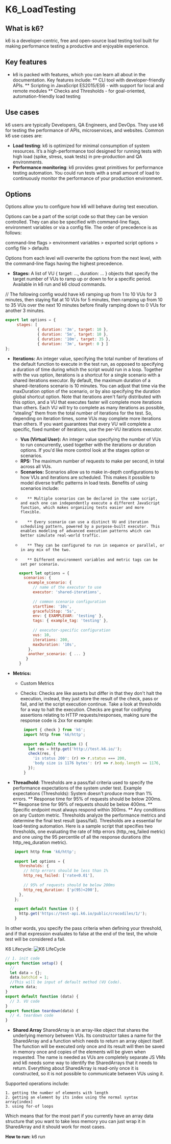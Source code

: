 # K6_LoadTesting

## What is k6?
k6 is a developer-centric, free and open-source load testing tool built for making performance testing a productive and enjoyable experience.

## Key features
* k6 is packed with features, which you can learn all about in the documentation. Key features include:
** CLI tool with developer-friendly APIs.
** Scripting in JavaScript ES2015/ES6 - with support for local and remote modules
** Checks and Thresholds - for goal-oriented, automation-friendly load testing

## Use cases
k6 users are typically Developers, QA Engineers, and DevOps. They use k6 for testing the performance of APIs, microservices, and websites. Common k6 use cases are:
* **Load testing**: 
k6 is optimized for minimal consumption of system resources. It’s a high-performance tool designed for running tests with high load (spike, stress, soak tests) in pre-production and QA environments.
* **Performance monitoring**: 
k6 provides great primitives for performance testing automation. You could run tests with a small amount of load to continuously monitor the performance of your production environment.

## Options
Options allow you to configure how k6 will behave during test execution.

Options can be a part of the script code so that they can be version controlled. They can also be specified with command-line flags, environment variables or via a config file. The order of precedence is as follows:

command-line flags > environment variables > exported script options > config file > defaults

Options from each level will overwrite the options from the next level, with the command-line flags having the highest precedence.

* **Stages:** A list of VU { target: ..., duration: ... } objects that specify the target number of VUs to ramp up or down to for a specific period. Available in k6 run and k6 cloud commands.

// The following config would have k6 ramping up from 1 to 10 VUs for 3 minutes, then staying flat at 10 VUs for 5 minutes, then ramping up from 10 to 35 VUs over the next 10 minutes before finally ramping down to 0 VUs for another 
3 minutes. 
```js
export let options = { 
     stages: [ 
              { duration: '3m', target: 10 }, 
              { duration: '5m', target: 10 }, 
              { duration: '10m', target: 35 }, 
              { duration: '3m', target: 0 } ] 
};
```
	
 * **Iterations:** An integer value, specifying the total number of iterations of the default function to execute in the test run, as opposed to specifying a duration of time during which the script would run in a loop. Together with the vus option, iterations is a shortcut for a single scenario with a shared iterations executor.
   	By default, the maximum duration of a shared-iterations scenario is 10 minutes. You can adjust that time via the maxDuration option of the scenario, or by also specifying the duration global shortcut option.
   	Note that iterations aren't fairly distributed with this option, and a VU that executes faster will complete more iterations than others. Each VU will try to complete as many iterations as possible, "stealing" them from the total number of iterations for the test. So, depending on iteration times, some VUs may complete more iterations than others. If you want guarantees that every VU will complete a specific, fixed number of iterations, use the per-VU iterations executor.

   *	**Vus (Virtual User):** An integer value specifying the number of VUs to run concurrently, used together with the iterations or duration options. If you'd like more control look at the stages option or scenarios.
   *	**RPS:** The maximum number of requests to make per second, in total across all VUs.
   *	**Scenarios:**  Scenarios allow us to make in-depth configurations to how VUs and iterations are scheduled. This makes it possible to model diverse traffic patterns in load tests. Benefits of using scenarios include:
   *		** Multiple scenarios can be declared in the same script, and each one can independently execute a different JavaScript function, which makes organizing tests easier and more flexible.
   *		** Every scenario can use a distinct VU and iteration scheduling pattern, powered by a purpose-built executor. This enables modeling of advanced execution patterns which can better simulate real-world traffic.
   *		** They can be configured to run in sequence or parallel, or in any mix of the two.
   *		** Different environment variables and metric tags can be set per scenario.
		
  ```js
		export let options = {
		  scenarios: {
		    example_scenario: {
			  // name of the executor to use 
		      executor: 'shared-iterations',
		
		      // common scenario configuration
		      startTime: '10s',
		      gracefulStop: '5s',
		      env: { EXAMPLEVAR: 'testing' },
		      tags: { example_tag: 'testing' },
		
		      // executor-specific configuration
		      vus: 10,
		      iterations: 200,
		      maxDuration: '10s',
		    },
		    another_scenario: { ... }
		   }
		}
``` 
* **Metrics:** 
	* Custom Metrics

	* Checks: Checks are like asserts but differ in that they don't halt the execution, instead, they just store the result of the check, pass or fail, and let the script execution continue. Take a look at thresholds for a way to halt the execution. Checks are great for codifying assertions relating to HTTP requests/responses, making sure the response code is 2xx for example:
```js
		import { check } from 'k6';
		import http from 'k6/http';
		
		export default function () {
		  let res = http.get('http://test.k6.io/');
		  check(res, {
		    'is status 200': (r) => r.status === 200,
		    'body size is 1176 bytes': (r) => r.body.length == 1176,
		  });
		}
```
* **Threadhold:** Thresholds are a pass/fail criteria used to specify the performance expectations of the system under test.
	Example expectations (Thresholds):
	System doesn't produce more than 1% errors.
** Response time for 95% of requests should be below 200ms.
** Response time for 99% of requests should be below 400ms.
** Specific endpoint must always respond within 300ms.
** Any conditions on any Custom metric.
	     Thresholds analyze the performance metrics and determine the final test result (pass/fail). Thresholds are a essential for load-testing automation.
	     Here is a sample script that specifies two thresholds, one evaluating the rate of http errors (http_req_failed metric) and one using the 95 percentile of all the response durations (the http_req_duration metric).

```js
	import http from 'k6/http';
	
	export let options = {
	  thresholds: {
	    // http errors should be less than 1% 
	    http_req_failed: ['rate<0.01'],   
	    
	    // 95% of requests should be below 200ms
	    http_req_duration: ['p(95)<200'], 
	  },
	};
	
	export default function () {
	  http.get('https://test-api.k6.io/public/crocodiles/1/');
	}
```

In other words, you specify the pass criteria when defining your threshold, and if that expression evaluates to false at the end of the test, the whole test will be considered a fail.

K6 Lifecycle:
![K6 LifeCycle](https://github.com/nirajp82/K6_LoadTesting/blob/main/K6LifeCycle.png)

```js
// 1. init code
export function setup() {
  //
  let data = {};
  data.batchid = 1;
  //This will be input of default method (VU Code).
  return data;
}
export default function (data) {
  // 3. VU code
}
export function teardown(data) {
  // 4. teardown code
}
```

* **Shared Array**
        SharedArray is an array-like object that shares the underlying memory between VUs. Its constructor takes a name for the SharedArray and a function which needs to return an array object itself. The function will be executed only once and its result will then be saved in memory once and copies of the elements will be given when requested. The name is needed as VUs are completely separate JS VMs and k6 needs some way to identify the SharedArrays that it needs to return.
Everything about SharedArray is read-only once it is constructed, so it is not possible to communicate between VUs using it.

Supported operations include:

	1. getting the number of elements with length
	2. getting an element by its index using the normal syntax array[index]
	3. using for-of loops
	
Which means that for the most part if you currently have an array data structure that you want to take less memory you can just wrap it in SharedArray and it should work for most cases.


**How to run:** k6 run <script name.js>
```js
import http from 'k6/http';
import { sleep } from 'k6';

export default function () {
  http.get('https://test.k6.io');
  sleep(1);
}
//Running a 30-second, 10-VU load test	
$ k6 run --vus 10 --duration 30s script.js
```
	
* **batch( requests ):** Batch multiple HTTP requests together, to issue them in parallel over multiple TCP connections.
```js
import http from 'k6/http';
import { check } from 'k6';

export default function () {
  let req1 = {
    method: 'GET',
    url: 'https://httpbin.org/get',
  };
  let req2 = {
    method: 'GET',
    url: 'https://test.k6.io',
  };
  let req3 = {
    method: 'POST',
    url: 'https://httpbin.org/post',
    body: {
      hello: 'world!',
    },
    params: {
      headers: { 'Content-Type': 'application/x-www-form-urlencoded' },
    },
  };
  let responses = http.batch([req1, req2, req3]);
  // httpbin.org should return our POST data in the response body, so
  // we check the third response object to see that the POST worked.
  check(responses[2], {
    'form data OK': (res) => JSON.parse(res.body)['form']['hello'] == 'world!',
  });
}	
```

* **Environment variables**
In k6, the environment variables are exposed through a global __ENV variable, a JS object. The source of the environment variables can be twofold. They could come from the local system and/or be explicitly passed to k6 using one or more -e NAME=VALUE CLI flags.
```js
	$ k6 run -e MY_HOSTNAME=test.k6.io script.js
	
	import { check, sleep } from 'k6';
	import http from 'k6/http';

	export default function () {
	  var r = http.get(`http://${__ENV.MY_HOSTNAME}/`);
	  check(r, {
	    'status is 200': (r) => r.status === 200,
	  });
	  sleep(5);
	}	
```	

Reference: 
https://github.com/cajames/performance-testing-with-k6
https://k6.io/docs/





